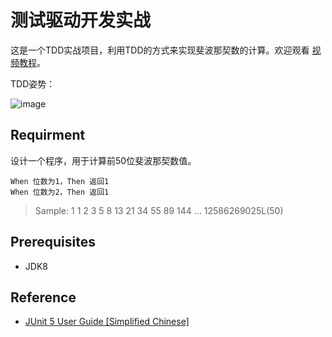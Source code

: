 # 测试驱动开发实战
这是一个TDD实战项目，利用TDD的方式来实现斐波那契数的计算。欢迎观看 [视频教程](https://www.bilibili.com/video/av27452115)。

TDD姿势：

![image](https://github.com/oo-bootcamp/tdd-fiber-number/raw/master/assets/images/tdd-flow.jpg)

## Requirment
设计一个程序，用于计算前50位斐波那契数值。

```
When 位数为1，Then 返回1
When 位数为2，Then 返回1
```

> Sample: 1  1  2  3  5  8  13  21 34  55  89  144 … 12586269025L(50)


## Prerequisites
- JDK8

## Reference
- [JUnit 5 User Guide [Simplified Chinese]](http://sjyuan.cc/junit5/user-guide-cn/)